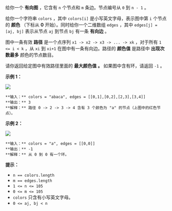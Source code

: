 给你一个 **有向图** ，它含有 `n` 个节点和 `m` 条边。节点编号从 `0` 到 `n - 1` 。

给你一个字符串 `colors` ，其中 `colors[i]` 是小写英文字母，表示图中第 `i` 个节点的 **颜色** （下标从 **0**
开始）。同时给你一个二维数组 `edges` ，其中 `edges[j] = [aj, bj]` 表示从节点 `aj` 到节点 `bj` 有一条
**有向边** 。

图中一条有效 **路径** 是一个点序列 `x1 -> x2 -> x3 -> ... -> xk` ，对于所有 `1 <= i < k` ，从 `xi`
到 `xi+1` 在图中有一条有向边。路径的 **颜色值** 是路径中 **出现次数最多** 颜色的节点数目。

请你返回给定图中有效路径里面的 **最大颜色值** **。** 如果图中含有环，请返回 `-1` 。

**示例 1：**

![](https://assets.leetcode.com/uploads/2021/04/21/leet1.png)

    
    
    **输入：** colors = "abaca", edges = [[0,1],[0,2],[2,3],[3,4]]
    **输出：** 3
    **解释：** 路径 0 -> 2 -> 3 -> 4 含有 3 个颜色为 "a" 的节点（上图中的红色节点）。
    

**示例 2：**

![](https://assets.leetcode.com/uploads/2021/04/21/leet2.png)

    
    
    **输入：** colors = "a", edges = [[0,0]]
    **输出：** -1
    **解释：** 从 0 到 0 有一个环。
    

**提示：**

  * `n == colors.length`
  * `m == edges.length`
  * `1 <= n <= 105`
  * `0 <= m <= 105`
  * `colors` 只含有小写英文字母。
  * `0 <= aj, bj < n`

